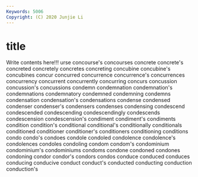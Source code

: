 ```yaml
---
Keywords: 5006
Copyright: (C) 2020 Junjie Li
---
```


# title

Write contents here!!!
urse 
concourse's 
concourses 
concrete
concrete's 
concreted 
concretely 
concretes 
concreting 
concubine 
concubine's 
concubines 
concur 
concurred
concurrence 
concurrence's 
concurrences 
concurrency 
concurrent 
concurrently 
concurring 
concurs 
concussion 
concussion's
concussions 
condemn 
condemnation 
condemnation's 
condemnations 
condemnatory 
condemned 
condemning 
condemns 
condensation
condensation's 
condensations 
condense 
condensed 
condenser 
condenser's 
condensers 
condenses 
condensing 
condescend
condescended 
condescending 
condescendingly 
condescends 
condescension 
condescension's 
condiment 
condiment's 
condiments 
condition
condition's 
conditional 
conditional's 
conditionally 
conditionals 
conditioned 
conditioner 
conditioner's 
conditioners 
conditioning
conditions 
condo 
condo's 
condoes 
condole 
condoled 
condolence 
condolence's 
condolences 
condoles
condoling 
condom 
condom's 
condominium 
condominium's 
condominiums 
condoms 
condone 
condoned 
condones
condoning 
condor 
condor's 
condors 
condos 
conduce 
conduced 
conduces 
conducing 
conducive
conduct 
conduct's 
conducted 
conducting 
conduction 
conduction's 

